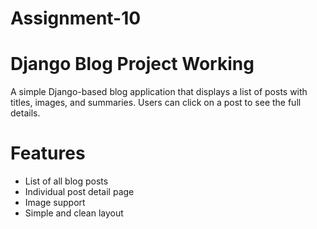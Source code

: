 # Assignment-10
# Django Blog Project Working

A simple Django-based blog application that displays a list of posts with titles, images, and summaries. Users can click on a post to see the full details.

# Features

- List of all blog posts
- Individual post detail page
- Image support
- Simple and clean layout
